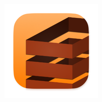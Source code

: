 <img src="https://github.com/Crate-Network/crate/blob/main/mac-icon.png?raw=true" alt="Crate Logo" width="300"/>
